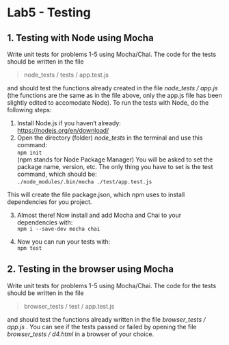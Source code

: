 # Lab5 - Testing


## 1.	Testing with Node using Mocha
Write unit tests for problems 1-5 using Mocha/Chai. The code for the tests should be written in the file  
> node_tests / tests / app.test.js

and should test the functions already created in the file *node_tests / app.js* (the functions are the same as in the file above, only the app.js file has been slightly edited to accomodate Node).
To run the tests with Node, do the following steps:
1.	Install Node.js if you haven‘t already:  
https://nodejs.org/en/download/
2.	Open the directory (folder) *node_tests* in the terminal and use this command:  
    `npm init`  
    (npm stands for Node Package Manager)
You will be asked to set the package name, version, etc. The only thing you have to set is the test command, which should be:  
      `./node_modules/.bin/mocha ./test/app.test.js`

This will create the file package.json, which npm uses to install dependencies for you project.

3.	Almost there! Now install and add Mocha and Chai to your dependencies with:  
    `npm i --save-dev mocha chai`
    
4.	Now you can run your tests with:  
    `npm test`


## 2.	Testing in the browser using Mocha
Write unit tests for problems 1-5 using Mocha/Chai. The code for the tests should be written in the file 
> browser_tests / test / app.test.js

and should test the functions already written in the file *browser_tests / app.js* . 
You can see if the tests passed or failed by opening the file *browser_tests / d4.html* in a browser of your choice.
